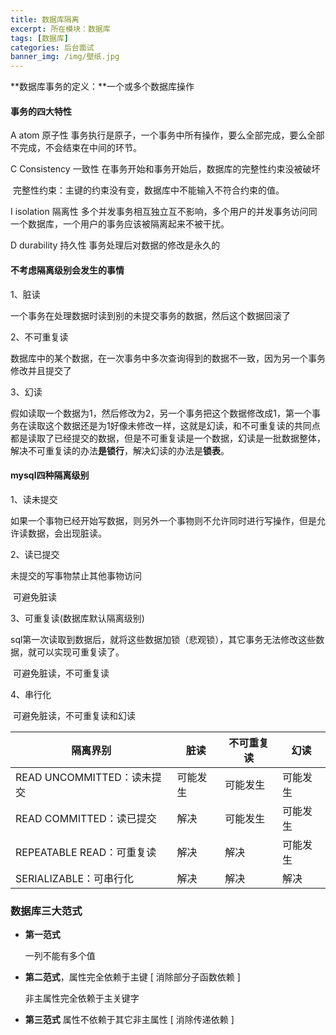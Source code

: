 ```yaml
---
title: 数据库隔离
excerpt: 所在模块：数据库
tags: [数据库]
categories: 后台面试
banner_img: /img/壁纸.jpg
---
```


**数据库事务的定义：**一个或多个数据库操作

#### 事务的四大特性

A atom 原子性  事务执行是原子，一个事务中所有操作，要么全部完成，要么全部不完成，不会结束在中间的环节。

C Consistency 一致性	在事务开始和事务开始后，数据库的完整性约束没被破坏

​							完整性约束：主键的约束没有变，数据库中不能输入不符合约束的值。

I	isolation 隔离性	多个并发事务相互独立互不影响，多个用户的并发事务访问同一个数据库，一个用户的事务应该被隔离起来不被干扰。

D durability 持久性	事务处理后对数据的修改是永久的

#### 不考虑隔离级别会发生的事情

1、脏读

一个事务在处理数据时读到别的未提交事务的数据，然后这个数据回滚了

2、不可重复读

数据库中的某个数据，在一次事务中多次查询得到的数据不一致，因为另一个事务修改并且提交了

3、幻读

假如读取一个数据为1，然后修改为2，另一个事务把这个数据修改成1，第一个事务在读取这个数据还是为1好像未修改一样，这就是幻读，和不可重复读的共同点都是读取了已经提交的数据，但是不可重复读是一个数据，幻读是一批数据整体，解决不可重复读的办法**是锁行**，解决幻读的办法是**锁表**。

#### mysql四种隔离级别

1、读未提交

如果一个事物已经开始写数据，则另外一个事物则不允许同时进行写操作，但是允许读数据，会出现脏读。

2、读已提交

未提交的写事物禁止其他事物访问

​	可避免脏读

3、可重复读(数据库默认隔离级别)

sql第一次读取到数据后，就将这些数据加锁（悲观锁），其它事务无法修改这些数据，就可以实现可重复读了。

​	可避免脏读，不可重复读

4、串行化

​	可避免脏读，不可重复读和幻读

| 隔离界别                   | 脏读     | 不可重复读 | 幻读     |
| -------------------------- | -------- | ---------- | -------- |
| READ UNCOMMITTED：读未提交 | 可能发生 | 可能发生   | 可能发生 |
| READ COMMITTED：读已提交   | 解决     | 可能发生   | 可能发生 |
| REPEATABLE READ：可重复读  | 解决     | 解决       | 可能发生 |
| SERIALIZABLE：可串行化     | 解决     | 解决       | 解决     |

### 数据库三大范式

- **第一范式**

  一列不能有多个值

- **第二范式**，属性完全依赖于主键 [ 消除部分子函数依赖 ]

  非主属性完全依赖于主关键字

- **第三范式** 属性不依赖于其它非主属性 [ 消除传递依赖 ]

